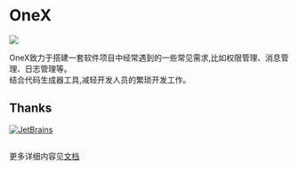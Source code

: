 # OneX
![](https://cdn4.iconfinder.com/data/icons/space-and-astronomy-1/800/rocket-128.png)

OneX致力于搭建一套软件项目中经常遇到的一些常见需求,比如权限管理、消息管理、日志管理等。     
结合代码生成器工具,减轻开发人员的繁琐开发工作。

## Thanks
[![JetBrains](https://resources.jetbrains.com/storage/products/company/brand/logos/jb_beam.svg)](https://www.jetbrains.com/?from=onex-boot)

##  
更多详细内容见[文档](https://onex.nb6868.com)
